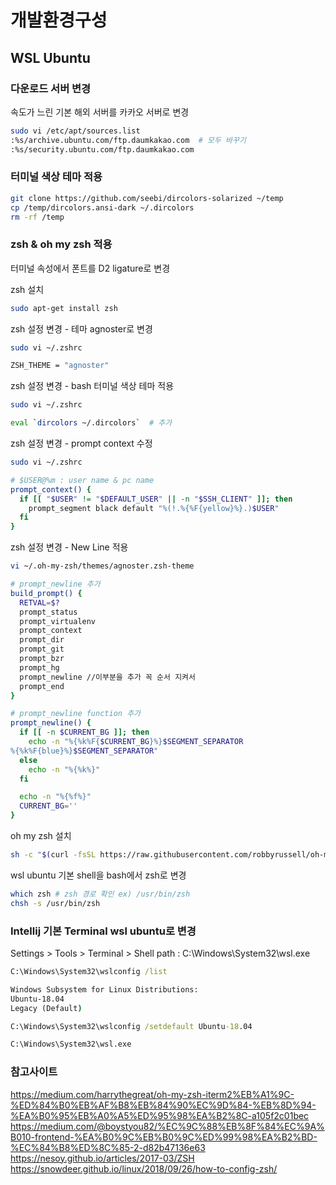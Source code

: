 # 개발환경구성

## WSL Ubuntu

### 다운로드 서버 변경

속도가 느린 기본 해외 서버를 카카오 서버로 변경

```bash
sudo vi /etc/apt/sources.list
:%s/archive.ubuntu.com/ftp.daumkakao.com  # 모두 바꾸기
:%s/security.ubuntu.com/ftp.daumkakao.com
```

### 터미널 색상 테마 적용

```bash
git clone https://github.com/seebi/dircolors-solarized ~/temp
cp /temp/dircolors.ansi-dark ~/.dircolors
rm -rf /temp
```

### zsh & oh my zsh 적용

터미널 속성에서 폰트를 D2 ligature로 변경

zsh 설치
```bash
sudo apt-get install zsh
```

zsh 설정 변경 - 테마 agnoster로 변경
```bash
sudo vi ~/.zshrc

ZSH_THEME = "agnoster"
```

zsh 설정 변경 - bash 터미널 색상 테마 적용
```bash
sudo vi ~/.zshrc

eval `dircolors ~/.dircolors`  # 추가
```

zsh 설정 변경 - prompt context 수정
```bash
sudo vi ~/.zshrc

# $USER@%m : user name & pc name
prompt_context() {
  if [[ "$USER" != "$DEFAULT_USER" || -n "$SSH_CLIENT" ]]; then
    prompt_segment black default "%(!.%{%F{yellow}%}.)$USER"
  fi
}
```

zsh 설정 변경 - New Line 적용
```bash
vi ~/.oh-my-zsh/themes/agnoster.zsh-theme

# prompt_newline 추가
build_prompt() {
  RETVAL=$?
  prompt_status
  prompt_virtualenv
  prompt_context
  prompt_dir
  prompt_git
  prompt_bzr
  prompt_hg
  prompt_newline //이부분을 추가 꼭 순서 지켜서
  prompt_end
}

# prompt_newline function 추가
prompt_newline() {
  if [[ -n $CURRENT_BG ]]; then
    echo -n "%{%k%F{$CURRENT_BG}%}$SEGMENT_SEPARATOR
%{%k%F{blue}%}$SEGMENT_SEPARATOR"
  else
    echo -n "%{%k%}"
  fi

  echo -n "%{%f%}"
  CURRENT_BG=''
}
```

oh my zsh 설치
```bash
sh -c "$(curl -fsSL https://raw.githubusercontent.com/robbyrussell/oh-my-zsh/master/tools/install.sh)"
```

wsl ubuntu 기본 shell을 bash에서 zsh로 변경
```bash
which zsh # zsh 경로 확인 ex) /usr/bin/zsh
chsh -s /usr/bin/zsh
```

### Intellij 기본 Terminal wsl ubuntu로 변경

Settings > Tools > Terminal > Shell path : C:\Windows\System32\wsl.exe

```cmd
C:\Windows\System32\wslconfig /list

Windows Subsystem for Linux Distributions:
Ubuntu-18.04 
Legacy (Default)

C:\Windows\System32\wslconfig /setdefault Ubuntu-18.04

C:\Windows\System32\wsl.exe
```

### 참고사이트

https://medium.com/harrythegreat/oh-my-zsh-iterm2%EB%A1%9C-%ED%84%B0%EB%AF%B8%EB%84%90%EC%9D%84-%EB%8D%94-%EA%B0%95%EB%A0%A5%ED%95%98%EA%B2%8C-a105f2c01bec
https://medium.com/@boystyou82/%EC%9C%88%EB%8F%84%EC%9A%B010-frontend-%EA%B0%9C%EB%B0%9C%ED%99%98%EA%B2%BD-%EC%84%B8%ED%8C%85-2-d82b47136e63
https://nesoy.github.io/articles/2017-03/ZSH
https://snowdeer.github.io/linux/2018/09/26/how-to-config-zsh/
